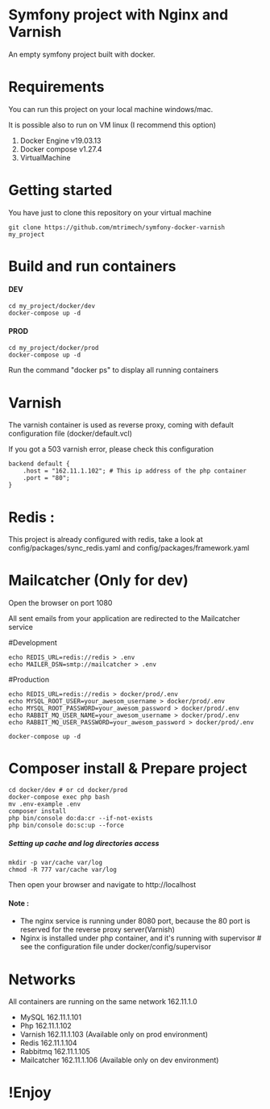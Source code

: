 # Symfony project with Nginx and Varnish

An empty symfony project built with docker.

# Requirements

You can run this project on your local machine windows/mac.

It is possible also to run on VM linux (I recommend this option)

1. Docker Engine v19.03.13
2. Docker compose v1.27.4
3. VirtualMachine

# Getting started
You have just to clone this repository on your virtual machine

    git clone https://github.com/mtrimech/symfony-docker-varnish my_project
    
# Build and run containers
    
#### DEV
    
    cd my_project/docker/dev
    docker-compose up -d 

#### PROD
    
    cd my_project/docker/prod
    docker-compose up -d 
    
Run the command "docker ps" to display all running containers

# Varnish
The varnish container is used as reverse proxy, coming with default configuration file (docker/default.vcl)

If you got a 503 varnish error, please check this configuration

    backend default {
        .host = "162.11.1.102"; # This ip address of the php container
        .port = "80";
    } 
    
# Redis :
    
This project is already configured with redis, take a look at config/packages/sync_redis.yaml and config/packages/framework.yaml

# Mailcatcher (Only for dev)

Open the browser on port 1080

All sent emails from your application are redirected to the Mailcatcher service

#Development

    echo REDIS_URL=redis://redis > .env
    echo MAILER_DSN=smtp://mailcatcher > .env

#Production

    echo REDIS_URL=redis://redis > docker/prod/.env
    echo MYSQL_ROOT_USER=your_awesom_username > docker/prod/.env
    echo MYSQL_ROOT_PASSWORD=your_awesom_password > docker/prod/.env
    echo RABBIT_MQ_USER_NAME=your_awesom_username > docker/prod/.env
    echo RABBIT_MQ_USER_PASSWORD=your_awesom_password > docker/prod/.env

    docker-compose up -d

# Composer install & Prepare project

    cd docker/dev # or cd docker/prod
    docker-compose exec php bash
    mv .env-example .env
    composer install
    php bin/console do:da:cr --if-not-exists
    php bin/console do:sc:up --force

##### Setting up cache and log directories access

    mkdir -p var/cache var/log
    chmod -R 777 var/cache var/log


Then open your browser and navigate to http://localhost

#### Note : 
* The nginx service is running under 8080 port, because the 80 port is reserved for the reverse proxy server(Varnish)
* Nginx is installed under php container, and it's running with supervisor # see the configuration file under docker/config/supervisor

# Networks

All containers are running on the same network 162.11.1.0

* MySQL 162.11.1.101
* Php 162.11.1.102
* Varnish 162.11.1.103 (Available only  on prod environment)
* Redis 162.11.1.104
* Rabbitmq 162.11.1.105
* Mailcatcher 162.11.1.106 (Available only on dev environment)

# !Enjoy
